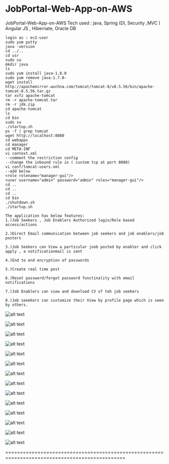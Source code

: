 # JobPortal-Web-App-on-AWS
JobPortal-Web-App-on-AWS  Tech used : java, Spring (DI, Security ,MVC ) Angular JS , Hibernate, Oracle DB

```
login as : ec2-user
sudo yum putty
java -version
cd ../..
cd usr
sudo su
mkdir java
ls
sudo yum install java-1.8.0
sudo yum remove java-1.7.0-
wget install 
http://apachemirror.wuchna.com/tomcat/tomcat-8/v8.5.56/bin/apache-tomcat-8.5.56.tar.gz
tar xvfz apache-tomcat
rm -r apache-tomcat.tar
rm -r jdk.zip
cd apache-tomcat
ls
cd bin
sudo su
./startup.sh
ps -f | grep tomcat
wget http://localhost:8080
cd webapps
cd manager
cd META-INF
vi context.xml
--comment the restriction config
--change the inbound rule in ( custom tcp at port 8080)
vi conf/tomcat-users.xml
--add below
<role rolename="manager-gui"/>
<user username="admin" password="admin" roles="manager-gui"/>
cd ..
cd ..
cd ..
cd bin
./shutdown.sh
./startup.sh
```

```
The application has below features:
1.)Job Seekers , Job Enablers Authorized login/Role based access/actions

2.)Direct Email communication between job seekers and job enablers/job posters

3.)Job Seekers can View a particular joob posted by enabler and click apply , a notificationmail is sent

4.)End to end encryption of passwords

5.)Create real time post 

6.)Reset password/forgot password functinality with email notifications

7.)Job Enablers can view and download CV of teh job seekers

8.)Job seeekers can customize their View by profile page which is seen by others.

```






![alt text](https://github.com/DhanaTontanahal/JobPortal-Web-App-on-AWS/blob/master/viewjob.PNG)


![alt text](https://github.com/DhanaTontanahal/JobPortal-Web-App-on-AWS/blob/master/showinterestinjob.PNG)


![alt text](https://github.com/DhanaTontanahal/JobPortal-Web-App-on-AWS/blob/master/show-interest-by-job-enabler.PNG)



![alt text](https://github.com/DhanaTontanahal/JobPortal-Web-App-on-AWS/blob/master/show-inetrest-ping.PNG)


![alt text](https://github.com/DhanaTontanahal/JobPortal-Web-App-on-AWS/blob/master/searchjobs.PNG)


![alt text](https://github.com/DhanaTontanahal/JobPortal-Web-App-on-AWS/blob/master/recruit.PNG)


![alt text](https://github.com/DhanaTontanahal/JobPortal-Web-App-on-AWS/blob/master/jobportal4.PNG)



![alt text](https://github.com/DhanaTontanahal/JobPortal-Web-App-on-AWS/blob/master/jobportal3.PNG)


![alt text](https://github.com/DhanaTontanahal/JobPortal-Web-App-on-AWS/blob/master/jobportal2.PNG)


![alt text](https://github.com/DhanaTontanahal/JobPortal-Web-App-on-AWS/blob/master/jobportal1.PNG)



![alt text](https://github.com/DhanaTontanahal/JobPortal-Web-App-on-AWS/blob/master/jobportal-register.PNG)


![alt text](https://github.com/DhanaTontanahal/JobPortal-Web-App-on-AWS/blob/master/jobporatl5.PNG)


![alt text](https://github.com/DhanaTontanahal/JobPortal-Web-App-on-AWS/blob/master/applyjob--notifybyemail.PNG)


![alt text](https://github.com/DhanaTontanahal/JobPortal-Web-App-on-AWS/blob/master/vire-profile.PNG)





















===============================================================================================

